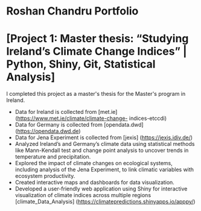 #  Roshan Chandru Portfolio

# [Project 1: Master thesis: “Studying Ireland’s Climate Change Indices” | Python, Shiny, Git, Statistical Analysis] 
I completed this project as a master's thesis for the Master's program in Ireland.
* Data for Ireland is collected from [met.ie](https://www.met.ie/climate/climate-change- indices-etccdi)
* Data for Germany is collected from [opendata.dwd] (https://opendata.dwd.de)
* Data for Jena Experiment is collected from [jexis] (https://jexis.idiv.de/)
* Analyzed Ireland’s and Germany’s climate data using statistical methods like Mann-Kendall test and change point
analysis to uncover trends in temperature and precipitation.
* Explored the impact of climate changes on ecological systems, including analysis of the Jena Experiment, to link climatic
variables with ecosystem productivity.
* Created interactive maps and dashboards for data visualization.
* Developed a user-friendly web application using Shiny for interactive visualization of climate indices across multiple
regions [climate_Data_Analysis] (https://climatepredictions.shinyapps.io/apppy/)
